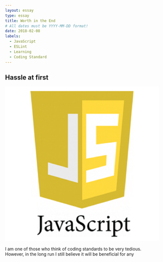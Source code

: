 ```yaml
---
layout: essay
type: essay
title: Worth in the End
# All dates must be YYYY-MM-DD format!
date: 2018-02-08
labels:
  - JavaScript
  - ESLint
  - Learning
  - Coding Standard
---
```


## Hassle at first

<img class="ui small left circular floated image" src="../images/javascript_logo.png">

I am one of those who think of coding standards to be very tedious. However, in the long run I still believe it will be beneficial for any
